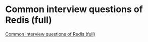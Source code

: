 # Common interview questions of Redis (full)
[Common interview questions of Redis (full)](https://aiwithcloud.com/2022/09/19/common_interview_questions_of_redis_full/)